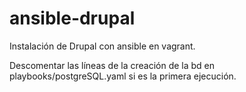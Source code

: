 # ansible-drupal

Instalación de Drupal con ansible en vagrant.

Descomentar las líneas de la creación de la bd en playbooks/postgreSQL.yaml si es la primera ejecución.
